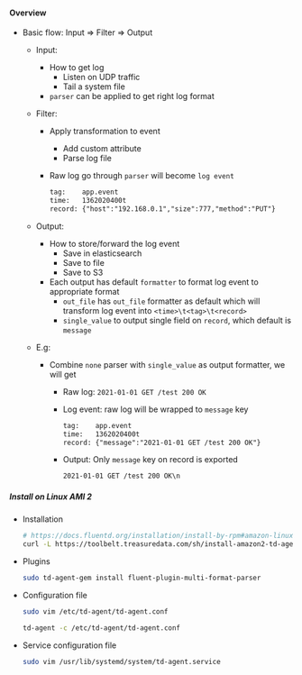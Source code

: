 #### Overview

* Basic flow: Input => Filter => Output

  * Input: 

    * How to get log
      * Listen on UDP traffic
      * Tail a system file
    * `parser` can be applied to get right log format

  * Filter: 

    * Apply transformation to event

      * Add custom attribute
      * Parse log file

    * Raw log go through `parser` will become `log event`

      ```txt
      tag:    app.event
      time:   1362020400t
      record: {"host":"192.168.0.1","size":777,"method":"PUT"}
      ```

  * Output: 

    * How to store/forward the log event 
      * Save in elasticsearch
      * Save to file
      * Save to S3
    * Each output has default `formatter` to format log event to appropriate format
      * `out_file` has `out_file` formatter as default which will transform log event into `<time>\t<tag>\t<record>`
      * `single_value` to output single field on `record`, which default is `message`

  * E.g: 

    * Combine `none` parser with `single_value` as output formatter, we will get

      * Raw log: `2021-01-01 GET /test 200 OK`

      * Log event: raw log will be wrapped to `message` key

        ```txt
        tag:    app.event
        time:   1362020400t
        record: {"message":"2021-01-01 GET /test 200 OK"}
        ```

      * Output: Only `message` key on record is exported

        ```txt
        2021-01-01 GET /test 200 OK\n
        ```

        

##### Install on Linux AMI 2

* Installation

	```bash
	# https://docs.fluentd.org/installation/install-by-rpm#amazon-linux
	curl -L https://toolbelt.treasuredata.com/sh/install-amazon2-td-agent4.sh | sh
	```

* Plugins

  ```bash
  sudo td-agent-gem install fluent-plugin-multi-format-parser
  ```


* Configuration file

  ```bash
  sudo vim /etc/td-agent/td-agent.conf
  ```

  ```bash
  td-agent -c /etc/td-agent/td-agent.conf
  ```

* Service configuration file

  ```bash
  sudo vim /usr/lib/systemd/system/td-agent.service
  ```

  

